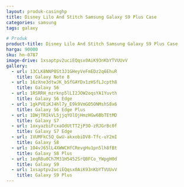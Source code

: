 ```yaml
---
layout: produk-casinghp
title: Disney Lilo And Stitch Samsung Galaxy S9 Plus Case
categories: samsung
tags: galaxy

# Produk
product-title: Disney Lilo And Stitch Samsung Galaxy S9 Plus Case
harga: 90000
sku: hn-0787
image-drive: 1xsaptpv2uciEQqsx0AiK93nKbYTVUUvV
gallery:
  - url: 13CLK8NNP0St3J1GHeyVeFmEDz2q6EhuR
    title: Galaxy Note 8
  - url: 16zXne3dtwJK_bSfGAYDx1zHSfLJcpth8
    title: Galaxy S6
  - url: 1RSRRH_mzrknp5lLI2JOW2oqsYA1Yuvth
    title: Galaxy S6 Edge
  - url: 1gkPVEiKJ4hl7y_E9k9VmGO5ONMshS8x6
    title: Galaxy S6 Edge Plus
  - url: 1DWjTRIkVL5jjqYOlOjHmzHGw6BbTEtMD
    title: Galaxy S7
  - url: 1oxyazbiFcxaOdUtTT2jP3O-zRJGrBc0f
    title: Galaxy S7 Edge
  - url: 1VUMFkC5Q_GwU-akxobiDV8-Tfc-uY2mI
    title: Galaxy S8
  - url: 1O4vJ65lL4XWWCHfCRevgHu1pn5lh8fBt
    title: Galaxy S8 Plus
  - url: 1eqR8u0Ch7M31H5452SrQBFCo_YWpgH0d
    title: Galaxy S9
  - url: 1xsaptpv2uciEQqsx0AiK93nKbYTVUUvV
    title: Galaxy S9 Plus
---
```

